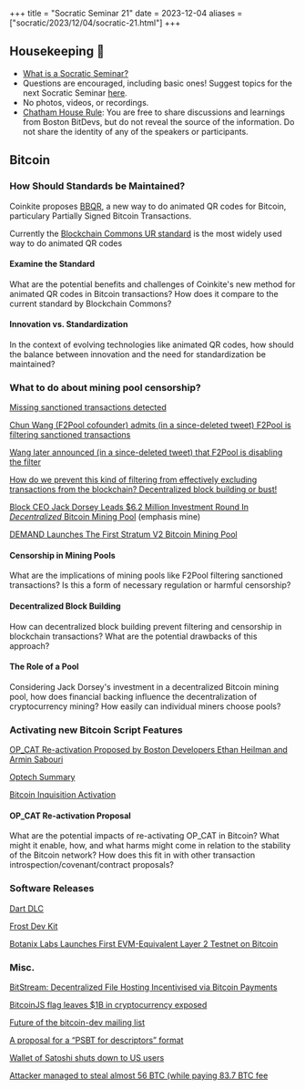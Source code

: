 +++
title = "Socratic Seminar 21"
date = 2023-12-04
aliases = ["socratic/2023/12/04/socratic-21.html"]
+++

## Housekeeping 🧹

- [What is a Socratic Seminar?](https://bitdevs.org/about#socratic-seminars)
- Questions are encouraged, including basic ones! Suggest topics for the next Socratic Seminar [here](https://github.com/arminsabouri/bostonbitdevs/issues/new).
- No photos, videos, or recordings.
- [Chatham House Rule](https://www.chathamhouse.org/about-us/chatham-house-rule): You are free to share discussions and learnings from Boston BitDevs, but do not reveal the source of the information. Do not share the identity of any of the speakers or participants.

## Bitcoin

### How Should Standards be Maintained?

Coinkite proposes [BBQR](https://bbqr.org), a new way to do animated QR codes for Bitcoin, particulary Partially Signed Bitcoin Transactions.

Currently the [Blockchain Commons UR standard](https://x.com/christophera/status/1646273024650539008?s=46&t=PtDQpC8qXN6eLrhVrXTVNA) is the most widely used way to do animated QR codes

#### Examine the Standard

What are the potential benefits and challenges of Coinkite's new method for animated QR codes in Bitcoin transactions? How does it compare to the current standard by Blockchain Commons?

#### Innovation vs. Standardization

In the context of evolving technologies like animated QR codes, how should the balance between innovation and the need for standardization be maintained?

### What to do about mining pool censorship?

[Missing sanctioned transactions detected](https://b10c.me/observations/08-missing-sanctioned-transactions/?t)

[Chun Wang (F2Pool cofounder) admits (in a since-deleted tweet) F2Pool is filtering sanctioned transactions](
https://twitter.com/OrangeSurfBTC/status/1727228792056471669)

[Wang later announced (in a since-deleted tweet) that F2Pool is disabling the filter](https://twitter.com/ChrisBlec/status/1727380505635795370)

[How do we prevent this kind of filtering from effectively excluding transactions from the blockchain? Decentralized block building or bust!](https://twitter.com/lightcoin/status/1728110191907074514)


[Block CEO Jack Dorsey Leads $6.2 Million Investment Round In *Decentralized* Bitcoin Mining Pool](https://bitcoinmagazine.com/business/ocean-jack-dorsey-funds-bitcoin-mining-pool) (emphasis mine)

[DEMAND Launches The First Stratum V2 Bitcoin Mining Pool](https://www.nobsbitcoin.com/demand-statum-v2-mining-pool/)

#### Censorship in Mining Pools

What are the implications of mining pools like F2Pool filtering sanctioned transactions? Is this a form of necessary regulation or harmful censorship?

#### Decentralized Block Building

How can decentralized block building prevent filtering and censorship in blockchain transactions? What are the potential drawbacks of this approach?


#### The Role of a Pool

Considering Jack Dorsey's investment in a decentralized Bitcoin mining pool, how does financial backing influence the decentralization of cryptocurrency mining? How easily can individual miners choose pools?

### Activating new Bitcoin Script Features

[OP_CAT Re-activation Proposed by Boston Developers Ethan Heilman and Armin Sabouri](https://github.com/EthanHeilman/op_cat_draft/blob/main/cat.mediawiki)

[Optech Summary](https://bitcoinops.org/en/newsletters/2023/10/25/)

[Bitcoin Inquisition Activation](https://github.com/bitcoin-inquisition/bitcoin/pull/39#pullrequestreview-1746365548)


#### OP_CAT Re-activation Proposal

What are the potential impacts of re-activating OP_CAT in Bitcoin? What might it enable, how, and what harms might come in relation to the stability of the Bitcoin network? How does this fit in with other transaction introspection/covenant/contract proposals?

### Software Releases

[Dart DLC](https://github.com/Horus-Org/dart-dlc)

[Frost Dev Kit](https://github.com/FrostDevKit)

[Botanix Labs Launches First EVM-Equivalent Layer 2 Testnet on Bitcoin](https://bitcoinmagazine.com/technical/botanix-labs-launches-first-evm-equivalent-layer-2-testnet-on-bitcoin)


### Misc.
[BitStream: Decentralized File Hosting Incentivised via Bitcoin Payments](https://robinlinus.com/bitstream.pdf)

[BitcoinJS flag leaves $1B in cryptocurrency exposed](https://twitter.com/bax1337/status/1724534339206033532)

[Future of the bitcoin-dev mailing list](https://lists.linuxfoundation.org/pipermail/bitcoin-dev/2023-November/022134.html)

[A proposal for a “PSBT for descriptors” format](https://lists.linuxfoundation.org/pipermail/bitcoin-dev/2023-November/022184.html)

[Wallet of Satoshi shuts down to US users](https://twitter.com/walletofsatoshi/status/1727937085741678679)

[Attacker managed to steal almost 56 BTC (while paying 83.7 BTC fee](https://twitter.com/mononautical/status/1728946778798793126)
